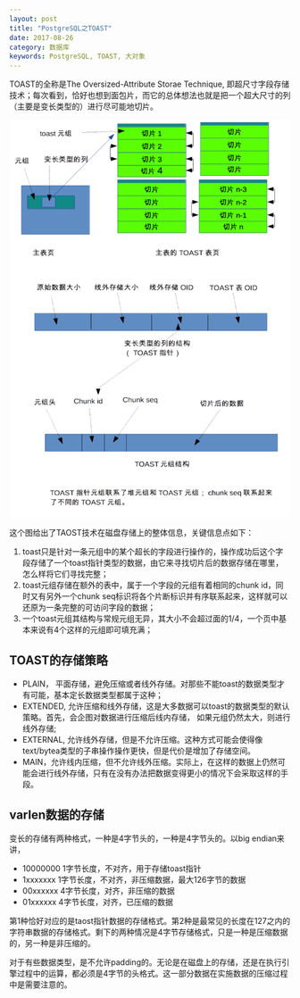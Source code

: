 ```yaml
---
layout: post
title: "PostgreSQL之TOAST"
date: 2017-08-26
category: 数据库
keywords: PostgreSQL, TOAST, 大对象
---
```


TOAST的全称是The Oversized-Attribute Storae Technique, 即超尺寸字段存储技术；每次看到，恰好也想到面包片，而它的总体想法也就是把一个超大尺寸的列（主要是变长类型的）进行尽可能地切片。

![](/assets/2017/pg-toast-struct.png)

这个图给出了TAOST技术在磁盘存储上的整体信息，关键信息点如下：

1. toast只是针对一条元组中的某个超长的字段进行操作的，操作成功后这个字段存储了一个toast指针类型的数据，由它来寻找切片后的数据存储在哪里，怎么样将它们寻找完整；
2. toast元组存储在额外的表中，属于一个字段的元组有着相同的chunk id，同时又有另外一个chunk seq标识将各个片断标识并有序联系起来，这样就可以还原为一条完整的可访问字段的数据；
3. 一个toast元组其结构与常规元组无异，其大小不会超过面的1/4，一个页中基本来说有4个这样的元组即可填充满；

## TOAST的存储策略

* PLAIN， 平面存储，避免压缩或者线外存储。对那些不能toast的数据类型才有可能，基本定长数据类型都属于这种；
* EXTENDED, 允许压缩和线外存储，这是大多数据可以toast的数据类型的默认策略。首先，会企图对数据进行压缩后线内存储， 如果元组仍然太大，则进行线外存储;
* EXTERNAL, 允许线外存储，但是不允许压缩。这种方式可能会使得像text/bytea类型的子串操作操作更快，但是代价是增加了存储空间。
* MAIN，允许线内压缩，但不允许线外压缩。实际上，在这样的数据上仍然可能会进行线外存储，只有在没有办法把数据变得更小的情况下会采取这样的手段。

## varlen数据的存储

变长的存储有两种格式，一种是4字节头的，一种是4字节头的。以big endian来讲，

* 10000000 1字节长度，不对齐，用于存储toast指针
* 1xxxxxxx 1字节长度，不对齐，非压缩数据，最大126字节的数据
* 00xxxxxx 4字节长度，对齐，非压缩的数据
* 01xxxxxx 4字节长度，对齐，已压缩的数据

第1种恰好对应的是taost指针数据的存储格式。第2种是最常见的长度在127之内的字符串数据的存储格式。剩下的两种情况是4字节存储格式，只是一种是压缩数据的，另一种是非压缩的。

对于有些数据类型，是不允许padding的。无论是在磁盘上的存储，还是在执行引擎过程中的运算，都必须是4字节的头格式。这一部分数据在实施数据的压缩过程中是需要注意的。